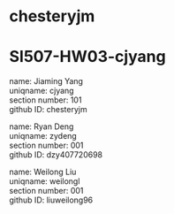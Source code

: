 # chesteryjm
# SI507-HW03-cjyang

name: Jiaming Yang <br/>
uniqname: cjyang<br/>
section number: 101<br/>
github ID: chesteryjm<br/>

name: Ryan Deng<br/>
uniqname: zydeng<br/>
section number: 001<br/>
github ID: dzy407720698<br/>

name: Weilong Liu<br/>
uniqname: weilongl<br/>
section number: 001<br/>
github ID: liuweilong96<br/>

